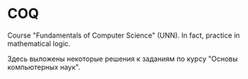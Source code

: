 # COQ
Course "Fundamentals of Computer Science" (UNN). In fact, practice in mathematical logic.

Здесь выложены некоторые решения к заданиям по курсу "Основы компьютерных наук". 
